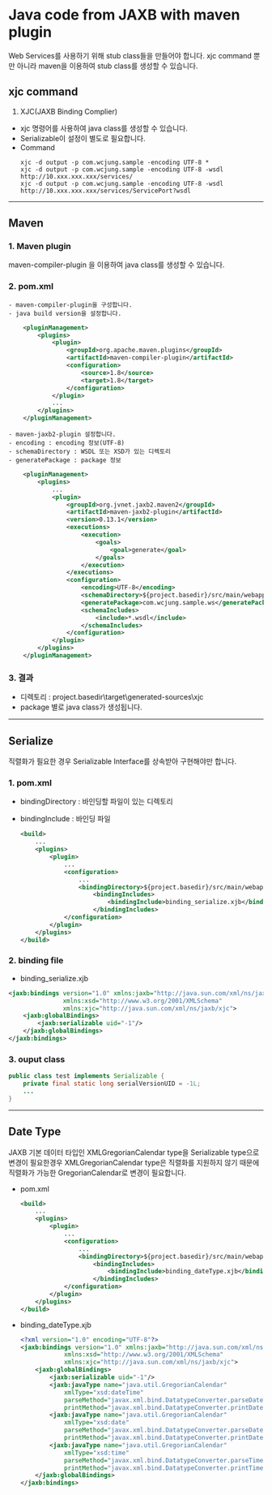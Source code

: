 # Java code from JAXB with maven plugin
Web Services를 사용하기 위해 stub class들을 만들어야 합니다. xjc command 뿐만 아니라 maven을 이용하여 stub class를 생성할 수 있습니다.

## xjc command
1. XJC(JAXB Binding Complier)
  - xjc 명령어를 사용하여 java class를 생성할 수 있습니다.
  - Serializable이 설정이 별도로 필요합니다.
  - Command
    ```
    xjc -d output -p com.wcjung.sample -encoding UTF-8 *
    xjc -d output -p com.wcjung.sample -encoding UTF-8 -wsdl http://10.xxx.xxx.xxx/services/
    xjc -d output -p com.wcjung.sample -encoding UTF-8 -wsdl http://10.xxx.xxx.xxx/services/ServicePort?wsdl
    ```

---

## Maven
### 1. Maven plugin
maven-compiler-plugin 을 이용하여 java class를 생성할 수 있습니다.

### 2. pom.xml 
    - maven-compiler-plugin을 구성합니다.
    - java build version을 설정합니다.

```xml
    <pluginManagement>
        <plugins>
            <plugin>
                <groupId>org.apache.maven.plugins</groupId>
                <artifactId>maven-compiler-plugin</artifactId>
                <configuration>
                    <source>1.8</source>
                    <target>1.8</target>
                </configuration>
            </plugin>
            ...
        </plugins>
    </pluginManagement>
```

    - maven-jaxb2-plugin 설정합니다.
    - encoding : encoding 정보(UTF-8)
    - schemaDirectory : WSDL 또는 XSD가 있는 디렉토리
    - generatePackage : package 정보

```xml
    <pluginManagement>
        <plugins>
            ...
            <plugin>
                <groupId>org.jvnet.jaxb2.maven2</groupId>
                <artifactId>maven-jaxb2-plugin</artifactId>
                <version>0.13.1</version>
                <executions>
                    <execution>
                        <goals>
                            <goal>generate</goal>
                        </goals>
                    </execution>
                </executions>
                <configuration>
                    <encoding>UTF-8</encoding>
                    <schemaDirectory>${project.basedir}/src/main/webapp/wsdl</schemaDirectory>
                    <generatePackage>com.wcjung.sample.ws</generatePackage>
                    <schemaIncludes>
                        <include>*.wsdl</include>
                    </schemaIncludes>
                </configuration>
            </plugin>
        </plugins>
    </pluginManagement>
```

### 3. 결과
- 디렉토리 : project.basedir\target\generated-sources\xjc
- package 별로 java class가 생성됩니다.

---
## Serialize
  직렬화가 필요한 경우 Serializable Interface를 상속받아 
구현해야만 합니다.
### 1. pom.xml
- bindingDirectory : 바인딩할 파일이 있는 디렉토리
- bindingInclude : 바인딩 파일
    
    ```xml
    <build>
        ...
        <plugins>
            <plugin>
                ...
                <configuration>
                    ...
                    <bindingDirectory>${project.basedir}/src/main/webapp/wsdlBinding</bindingDirectory>
                        <bindingIncludes>						
                            <bindingInclude>binding_serialize.xjb</bindingInclude>
                        </bindingIncludes>
                </configuration>
            </plugin>
        </plugins>
    </build>
    ```

### 2. binding file
- binding_serialize.xjb
```xml
<jaxb:bindings version="1.0" xmlns:jaxb="http://java.sun.com/xml/ns/jaxb"
               xmlns:xsd="http://www.w3.org/2001/XMLSchema"
               xmlns:xjc="http://java.sun.com/xml/ns/jaxb/xjc">
    <jaxb:globalBindings>
        <jaxb:serializable uid="-1"/>
    </jaxb:globalBindings>
</jaxb:bindings>
```

### 3. ouput class
```java
public class test implements Serializable {
    private final static long serialVersionUID = -1L;
    ...
}
```

---

## Date Type
  JAXB 기본 데이터 타입인 XMLGregorianCalendar type을 Serializable type으로 변경이 필요한경우 XMLGregorianCalendar type은 직렬화를 지원하지 않기 때문에 직렬화가 가능한 GregorianCalendar로 변경이 필요합니다.

- pom.xml
    ```xml
    <build>
        ...
        <plugins>
            <plugin>
                ...
                <configuration>
                    ...
                    <bindingDirectory>${project.basedir}/src/main/webapp/wsdlBinding</bindingDirectory>
                        <bindingIncludes>						
                            <bindingInclude>binding_dateType.xjb</bindingInclude>
                        </bindingIncludes>
                </configuration>
            </plugin>
        </plugins>
    </build>
    ```
- binding_dateType.xjb
    ```xml
    <?xml version="1.0" encoding="UTF-8"?>
    <jaxb:bindings version="1.0" xmlns:jaxb="http://java.sun.com/xml/ns/jaxb"
                xmlns:xsd="http://www.w3.org/2001/XMLSchema"
                xmlns:xjc="http://java.sun.com/xml/ns/jaxb/xjc">
        <jaxb:globalBindings>
            <jaxb:serializable uid="-1"/>
            <jaxb:javaType name="java.util.GregorianCalendar"
                xmlType="xsd:dateTime"
                parseMethod="javax.xml.bind.DatatypeConverter.parseDateTime"
                printMethod="javax.xml.bind.DatatypeConverter.printDateTime" />
            <jaxb:javaType name="java.util.GregorianCalendar"
                xmlType="xsd:date"
                parseMethod="javax.xml.bind.DatatypeConverter.parseDate"
                printMethod="javax.xml.bind.DatatypeConverter.printDate" />
            <jaxb:javaType name="java.util.GregorianCalendar"
                xmlType="xsd:time"
                parseMethod="javax.xml.bind.DatatypeConverter.parseTime"
                printMethod="javax.xml.bind.DatatypeConverter.printTime" />
        </jaxb:globalBindings>
    </jaxb:bindings>
    ```
